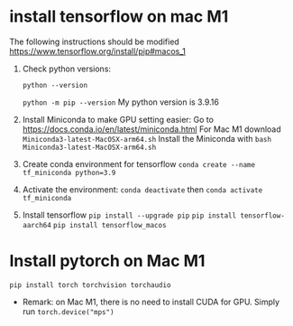 # install tensorflow on mac M1
The following instructions should be modified 
https://www.tensorflow.org/install/pip#macos_1
1. Check python versions:

   `python --version`

    `python -m pip --version`
My python version is 3.9.16
2. Install Miniconda to make GPU setting easier:
   Go to https://docs.conda.io/en/latest/miniconda.html
For Mac M1 download `Miniconda3-latest-MacOSX-arm64.sh`
Install the Miniconda with `bash Miniconda3-latest-MacOSX-arm64.sh`
3. Create conda environment for tensorflow
`conda create --name tf_miniconda python=3.9`
4. Activate the environment:
`conda deactivate` then `conda activate tf_miniconda`
5. Install tensorflow
`pip install --upgrade pip`
`pip install tensorflow-aarch64`
`pip install tensorflow_macos`

# Install pytorch on Mac M1
`pip install torch torchvision torchaudio`
* Remark: on Mac M1, there is no need to install CUDA for GPU.
Simply run `torch.device("mps")`




